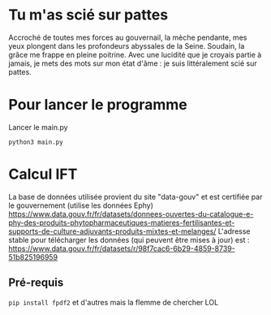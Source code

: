 # Tu m'as scié sur pattes

Accroché de toutes mes forces au gouvernail, la mèche pendante, mes yeux plongent dans les profondeurs abyssales de la Seine. Soudain, la grâce me frappe en pleine poitrine. Avec une lucidité que je croyais partie à jamais, je mets des mots sur mon état d'âme : je suis littéralement scié sur pattes.

# Pour lancer le programme

Lancer le main.py

`python3 main.py`

# Calcul IFT

La base de données utilisée provient du site "data-gouv" et est certifiée par le gouvernement (utilise les données Ephy)
https://www.data.gouv.fr/fr/datasets/donnees-ouvertes-du-catalogue-e-phy-des-produits-phytopharmaceutiques-matieres-fertilisantes-et-supports-de-culture-adjuvants-produits-mixtes-et-melanges/
L'adresse stable pour télécharger les données (qui peuvent être mises à jour) est :
https://www.data.gouv.fr/fr/datasets/r/98f7cac6-6b29-4859-8739-51b825196959

## Pré-requis

`pip install fpdf2` et d'autres mais la flemme de chercher LOL
